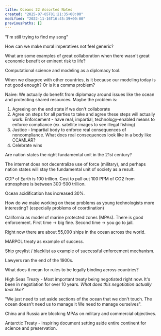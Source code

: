 ```yaml
---
title: Oceans 22 Assorted Notes
created: "2025-07-05T01:21:35+00:00"
modified: "2022-11-16T16:45:39+00:00"
previousPaths: []
---
```

 

"I'm still trying to find my song"

How can we make moral imperatives not feel generic?

What are some examples of great collaboration when there wasn't great economic benefit or eminent risk to life?

Computational science and modeling as a diplomacy tool.

When we disagree with other countries, is it because our modeling today is not good enough? Or is it a comms problem?

Naive: We actually do benefit from diplomacy around issues like the ocean and protecting shared resources. Maybe the problem is:

1. Agreeing on the end state if we don't collaborate
2. Agree on steps for all parties to take and agree these steps will actually work.
	   Enforcement - have real, impartial, technology-enabled means to enforce compliance (ex. satellite images to see illegal fishing)
1. Justice - Impartial body to enforce real consequences of noncompliance. What does real consequences look like in a body like CCAMLAR?
2. Celebrate wins

Are nation states the right fundamental unit in the 21st century?

The internet does not decentralize use of force (military), and perhaps nation states will stay the fundamental unit of society as a result.

GDP of Earth is 100 trillion. Cost to pull out 100 PPM of CO2 from atmosphere is between 300-500 trillion.

Ocean acidification has increased 30%.

How do we make working on these problems as young technologists more interesting? (especially problems of coordination)

California as model of marine protected zones (MPAs). There is good enforcement. First time -> big fine. Second time -> you go to jail.

Right now there are about 55,000 ships in the ocean across the world.

MARPOL treaty as example of success.

Ship greylist / blacklist as example of successful enforcement mechanism.

Lawyers ran the end of the 1900s.

What does it mean for rules to be legally binding across countries?

High Seas Treaty - Most important treaty being negotiated right now. It's been in negotiation for over 10 years. *What does this negotiation actually look like?*

"We just need to set aside sections of the ocean that we don't touch. The ocean doesn't need us to manage it We need to manage ourselves".

China and Russia are blocking MPAs on military and commercial objectives.

Antarctic Treaty - Inspiring document setting aside entire continent for science and preservation.